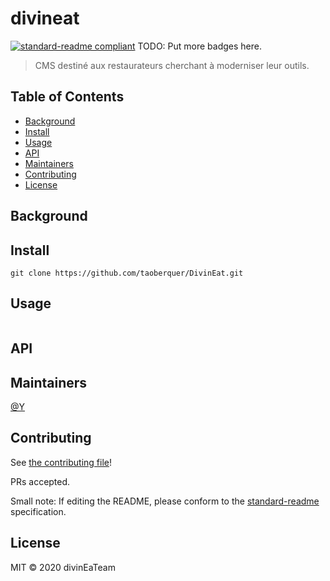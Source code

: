# divineat

[![standard-readme compliant](https://img.shields.io/badge/standard--readme-OK-green.svg?style=flat-square)](https://github.com/RichardLitt/standard-readme)
TODO: Put more badges here.

> CMS destiné aux restaurateurs cherchant à moderniser leur outils. 



## Table of Contents
- [Background](#background)
- [Install](#install)
- [Usage](#usage)
- [API](#api)
- [Maintainers](#maintainers)
- [Contributing](#contributing)
- [License](#license)

## Background

## Install

```
git clone https://github.com/taoberquer/DivinEat.git
```

## Usage

```
```

## API

## Maintainers

[@Y](https://github.com/Y)

## Contributing

See [the contributing file](contributing.md)!

PRs accepted.

Small note: If editing the README, please conform to the [standard-readme](https://github.com/RichardLitt/standard-readme) specification.

## License

MIT © 2020 divinEaTeam
